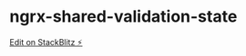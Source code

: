 # ngrx-shared-validation-state

[Edit on StackBlitz ⚡️](https://stackblitz.com/edit/ngrx-shared-validation-state)